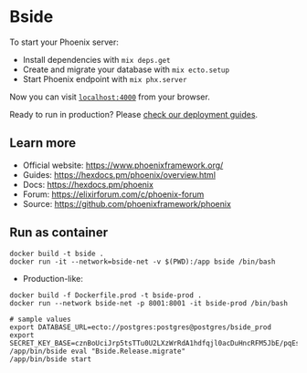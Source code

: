 # Bside

To start your Phoenix server:

  * Install dependencies with `mix deps.get`
  * Create and migrate your database with `mix ecto.setup`
  * Start Phoenix endpoint with `mix phx.server`

Now you can visit [`localhost:4000`](http://localhost:4000) from your browser.

Ready to run in production? Please [check our deployment guides](https://hexdocs.pm/phoenix/deployment.html).

## Learn more

  * Official website: https://www.phoenixframework.org/
  * Guides: https://hexdocs.pm/phoenix/overview.html
  * Docs: https://hexdocs.pm/phoenix
  * Forum: https://elixirforum.com/c/phoenix-forum
  * Source: https://github.com/phoenixframework/phoenix

## Run as container

```
docker build -t bside .
docker run -it --network=bside-net -v $(PWD):/app bside /bin/bash
```

- Production-like:

```
docker build -f Dockerfile.prod -t bside-prod .
docker run --network bside-net -p 8001:8001 -it bside-prod /bin/bash

# sample values
export DATABASE_URL=ecto://postgres:postgres@postgres/bside_prod
export SECRET_KEY_BASE=cznBoUciJrp5tsTTu0U2LXzWrRdA1hdfqjl0acDuHncRFM5JbE/pqEs2qWwVIHW
/app/bin/bside eval "Bside.Release.migrate"
/app/bin/bside start
```